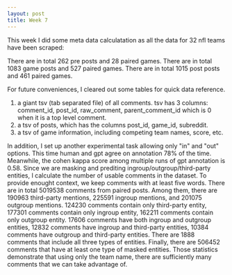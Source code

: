 ```yaml
---
layout: post
title: Week 7
---
```


This week I did some meta data calculatation as all the data for 32 nfl teams have been scraped: 

There are in total 262 pre posts and 28 paired games.
There are in total 1083 game posts and 527 paired games.
There are in total 1015 post posts and 461 paired games.

For future conveniences, I cleared out some tables for quick data reference.
1. a giant tsv (tab separated file) of all comments. tsv has 3 columns: comment_id, post_id, raw_comment, parent_comment_id which is 0 when it is a top level comment.
2. a tsv of posts, which has the columns post_id, game_id, subreddit.
3. a tsv of game information, including competing team names, score, etc. 

In addition, I set up another experimental task allowing only "in" and "out" options. This time human and gpt agree on annotation 78% of the time. Meanwhile, the cohen kappa score among multiple runs of gpt annotation is 0.58. Since we are masking and prediting ingroup/outgroup/third-party entities, I calculate the number of usable comments in the dataset. To provide enought context, we keep comments with at least five words. There are in total 5019538 comments from paired posts. Among them, there are 190963 third-party mentions, 225591 ingroup mentions, and 201075 outgroup mentions. 124230 comments contain only third-party entity, 177301 comments contain only ingroup entity, 162211 comments contain only outgroup entity. 17606 comments have both ingroup and outgroup entities, 12832 comments have ingroup and third-party entities, 10384 comments have outgroup and third-party entities. There are 1888 comments that include all three types of entities. Finally, there are 506452 comments that have at least one type of masked entities. Those statistics demonstrate that using only the team name, there are sufficiently many comments that we can take advantage of.
